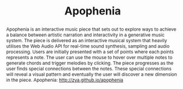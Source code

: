 ---
title: "Apophenia"
abstract: "Apophenia is an interactive music piece that sets out to explore ways to achieve a balance between artistic narration and interactivity in a generative music system. The piece is delivered as an interactive musical system that heavily utilises the Web Audio API for real-time sound synthesis, sampling and audio processing.

Users are initially presented with a set of points where each points represents a note. The user can use the mouse to hover over multiple notes to generate chords and trigger melodies by clicking. The piece progresses as the user finds special connections between the notes. These special connections will reveal a visual pattern and eventually the user will discover a new dimension in the piece. 

Apophenia: http://zya.github.io/apophenia"
tags: year2017
---